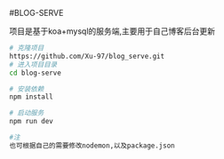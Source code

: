 #BLOG-SERVE

项目是基于koa+mysql的服务端,主要用于自己博客后台更新

```bash
# 克隆项目
https://github.com/Xu-97/blog_serve.git
# 进入项目目录
cd blog-serve

# 安装依赖
npm install

# 启动服务
npm run dev

#注
也可根据自己的需要修改nodemon,以及package.json

```